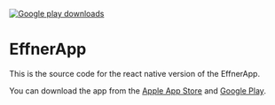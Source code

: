 [![Google play downloads](https://img.shields.io/endpoint?color=green&logo=google-play&url=https%3A%2F%2Fplayshields.herokuapp.com%2Fplay%3Fi%3Dde.effnerapp.effner%26l%3DDownloads%26m%3D%24installs)](https://go.effner.app/android)
# EffnerApp
This is the source code for the react native version of the EffnerApp.

You can download the app from the [Apple App Store](https://go.effner.app/ios) and [Google Play](https://go.effner.app/android).
